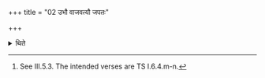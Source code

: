 +++
title = "02 उभौ वाजवत्यौ जपतः"

+++

<details><summary>थिते</summary>

2. Both the sacrificer and the Adhvaryu mutter two verses containing the word vāja.[^1]  

[^1]: See III.5.3. The intended verses are TS I.6.4.m-n.
</details>

